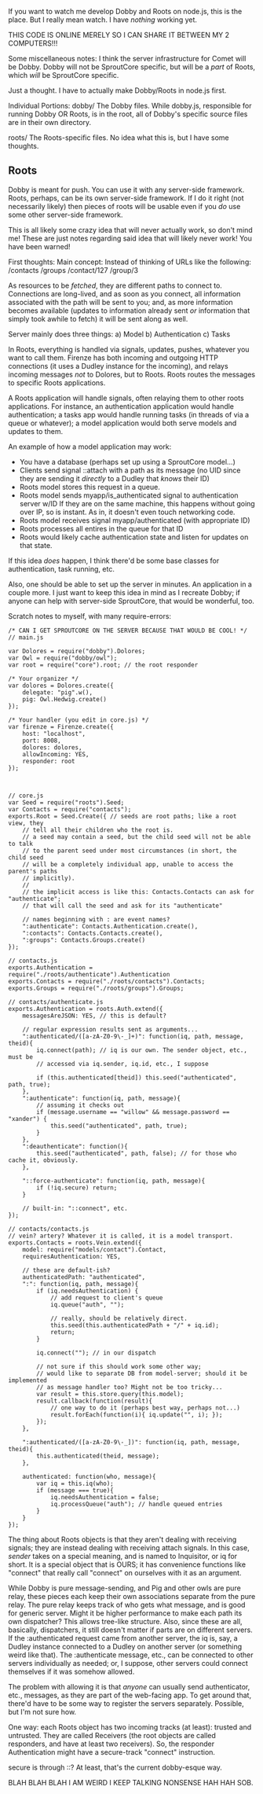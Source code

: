 If you want to watch me develop Dobby and Roots on node.js, this is the place.
But I really mean watch. I have _nothing_ working yet.

THIS CODE IS ONLINE MERELY SO I CAN SHARE IT BETWEEN MY 2 COMPUTERS!!!


Some miscellaneous notes:
I think the server infrastructure for Comet will be Dobby. Dobby will not be
SproutCore specific, but will be a _part_ of Roots, which _will_ be SproutCore
specific.

Just a thought. I have to actually make Dobby/Roots in node.js first.


Individual Portions:
dobby/
	The Dobby files. While dobby.js, responsible for running Dobby OR Roots,
	is in the root, all of Dobby's specific source files are in their own directory.

roots/
	The Roots-specific files. No idea what this is, but I have some thoughts.


Roots
-----
Dobby is meant for push. You can use it with any server-side framework. Roots,
perhaps, can be its own server-side framework. If I do it right (not necessarily
likely) then pieces of roots will be usable even if you _do_ use some other
server-side framework.

This is all likely some crazy idea that will never actually work, so don't mind me!
These are just notes regarding said idea that will likely never work!
You have been warned!

First thoughts: 
Main concept:
Instead of thinking of URLs like the following:
/contacts
/groups
/contact/127
/group/3

As resources to be _fetched_, they are different paths to connect to. Connections are
long-lived, and as soon as you connect, all information associated with the path will
be sent to you; and, as more information becomes available (updates to information already
sent _or_ information that simply took awhile to fetch) it will be sent along as well.

Server mainly does three things:
a) Model
b) Authentication
c) Tasks

In Roots, everything is handled via signals, updates, pushes, whatever you want to
call them. Firenze has both incoming and outgoing HTTP connections (it uses a Dudley
instance for the incoming), and relays incoming messages _not_ to Dolores, but to 
Roots. Roots routes the messages to specific Roots applications.

A Roots application will handle signals, often relaying them to other roots applications.
For instance, an authentication application would handle authentication; a tasks app would
handle running tasks (in threads of via a queue or whatever); a model application would
both serve models and updates to them.

An example of how a model application may work:
* You have a database (perhaps set up using a SproutCore model...)
* Clients send signal ::attach with a path as its message
  (no UID since they are sending it _directly_ to a Dudley that _knows_ their ID)
* Roots model stores this request in a queue.
* Roots model sends myapp/is_authenticated signal to authentication server w/ID
  If they are on the same machine, this happens without going over IP, so is instant.
  As in, it doesn't even touch networking code.
* Roots model receives signal myapp/authenticated (with appropriate ID)
* Roots processes all entires in the queue for that ID
* Roots would likely cache authentication state and listen for updates on that state.

If this idea _does_ happen, I think there'd be some base classes for authentication, task running,
etc.

Also, one should be able to set up the server in minutes. An application in a couple more.
I just want to keep this idea in mind as I recreate Dobby; if anyone can help with server-side
SproutCore, that would be wonderful, too.

Scratch notes to myself, with many require-errors:

	/* CAN I GET SPROUTCORE ON THE SERVER BECAUSE THAT WOULD BE COOL! */
	// main.js

	var Dolores = require("dobby").Dolores;
	var Owl = require("dobby/owl");
	var root = require("core").root; // the root responder

	/* Your organizer */
	var dolores = Dolores.create({
		delegate: "pig".w(),
		pig: Owl.Hedwig.create()
	});

	/* Your handler (you edit in core.js) */
	var firenze = Firenze.create({
		host: "localhost",
		port: 8008,
		dolores: dolores,
		allowIncoming: YES,
		responder: root
	});



	// core.js
	var Seed = require("roots").Seed;
	var Contacts = require("contacts");
	exports.Root = Seed.Create({ // seeds are root paths; like a root view, they
		// tell all their children who the root is.
		// a seed may contain a seed, but the child seed will not be able to talk
		// to the parent seed under most circumstances (in short, the child seed
		// will be a completely individual app, unable to access the parent's paths
		// implicitly).
		//
		// the implicit access is like this: Contacts.Contacts can ask for "authenticate";
		// that will call the seed and ask for its "authenticate"
	
		// names beginning with : are event names?
		":authenticate": Contacts.Authentication.create(),
		":contacts": Contacts.Contacts.create(),
		":groups": Contacts.Groups.create()
	});

	// contacts.js
	exports.Authentication = require("./roots/authenticate").Authentication
	exports.Contacts = require("./roots/contacts").Contacts;
	exports.Groups = require("./roots/groups").Groups;

	// contacts/authenticate.js
	exports.Authentication = roots.Auth.extend({
		messagesAreJSON: YES, // this is default?
	
		// regular expression results sent as arguments...
		":authenticated/([a-zA-Z0-9\-_]+)": function(iq, path, message, theid){
			iq.connect(path); // iq is our own. The sender object, etc., must be
			// accessed via iq.sender, iq.id, etc., I suppose
		
			if (this.authenticated[theid]) this.seed("authenticated", path, true);
		},
		":authenticate": function(iq, path, message){
			// assuming it checks out
			if (message.username == "willow" && message.password == "xander") {
				this.seed("authenticated", path, true);
			}
		},
		":deauthenticate": function(){
			this.seed("authenticated", path, false); // for those who cache it, obviously.
		},
	
		"::force-authenticate": function(iq, path, message){
			if (!iq.secure) return;
		}
	
		// built-in: "::connect", etc.
	});

	// contacts/contacts.js
	// vein? artery? Whatever it is called, it is a model transport.
	exports.Contacts = roots.Vein.extend({
		model: require("models/contact").Contact,
		requiresAuthentication: YES,
	
		// these are default-ish?
		authenticatedPath: "authenticated",
		":": function(iq, path, message){
			if (iq.needsAuthentication) {
				// add request to client's queue
				iq.queue("auth", "");
			
				// really, should be relatively direct.
				this.seed(this.authenticatedPath + "/" + iq.id);
				return;
			}
		
			iq.connect(""); // in our dispatch
		
			// not sure if this should work some other way;
			// would like to separate DB from model-server; should it be implemented
			// as message handler too? Might not be too tricky...
			var result = this.store.query(this.model);
			result.callback(function(result){
				// one way to do it (perhaps best way, perhaps not...)
				result.forEach(function(i){ iq.update("", i); });
			});
		},
	
		":authenticated/([a-zA-Z0-9\-_])": function(iq, path, message, theid){
			this.authenticated(theid, message);
		},
	
		authenticated: function(who, message){
			var iq = this.iq(who);
			if (message === true){
				iq.needsAuthentication = false;
				iq.processQueue("auth"); // handle queued entries
			}
		}
	});



The thing about Roots objects is that they aren't dealing with receiving signals; they
are instead dealing with receiving attach signals. In this case, _sender_ takes on a special
meaning, and is named to Inquisitor, or iq for short. It is a special object that is OURS;
it has convenience functions like "connect" that really call "connect" on ourselves with 
it as an argument.

While Dobby is pure message-sending, and Pig and other owls are pure relay, these pieces each
keep their own associations separate from the pure relay. The pure relay keeps track of who gets
what message, and is good for generic server. Might it be higher performance to make each path
its own dispatcher? This allows tree-like structure. Also, since these are all, basically, dispatchers,
it still doesn't matter if parts are on different servers. If the :authenticated request came from
another server, the iq is, say, a Dudley instance connected to a Dudley on another server (or
something weird like that). The :authenticate message, etc., can be connected to other servers
individually as needed; or, I suppose, other servers could connect themselves if it was somehow allowed.

The problem with allowing it is that _anyone_ can usually send authenticator, etc., messages, as they are
part of the web-facing app. To get around that, there'd have to be some way to register the servers
separately. Possible, but I'm not sure how.

One way: each Roots object has two incoming tracks (at least): trusted and untrusted. They are called
Receivers (the root objects are called responders, and have at least two receivers). So, the responder
Authentication might have a secure-track "connect" instruction. 

secure is through ::? At least, that's the current dobby-esque way.


BLAH BLAH BLAH I AM WEIRD I KEEP TALKING NONSENSE HAH HAH SOB.